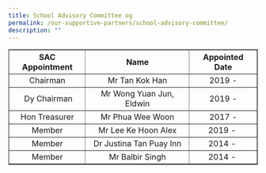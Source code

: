 ```yaml
---
title: School Advisory Committee og
permalink: /our-supportive-partners/school-advisory-committee/
description: ""
---
```



<table border="1" cellspacing="0" cellpadding="5">
<tbody>
<tr>
<th style="text-align: center;"><strong>SAC Appointment</strong></th>
<th style="text-align: center;"><strong>Name</strong></th>
<th style="text-align: center;"><strong>Appointed Date</strong></th>
</tr>
<tr>
<td style="text-align: center;">Chairman</td>
<td style="text-align: center;">Mr Tan Kok Han</td>
<td style="text-align: center;">2019 -</td>
</tr>
<tr>
<td style="text-align: center;">&nbsp;Dy Chairman</td>
<td style="text-align: center;">Mr Wong Yuan Jun, Eldwin</td>
<td style="text-align: center;">2019 -</td>
</tr>
<tr>
<td style="text-align: center;">Hon Treasurer</td>
<td style="text-align: center;">Mr Phua Wee Woon</td>
<td style="text-align: center;">2017 -</td>
</tr>
<tr>
<td style="text-align: center;">Member</td>
<td style="text-align: center;">Mr Lee Ke Hoon Alex</td>
<td style="text-align: center;">2019 -&nbsp;</td>
</tr>
<tr>
<td style="text-align: center;">Member</td>
<td style="text-align: center;">Dr Justina Tan Puay Inn</td>
<td style="text-align: center;">2014 -&nbsp;</td>
</tr>
<tr>
<td style="text-align: center;">Member</td>
<td style="text-align: center;">Mr Balbir Singh</td>
<td style="text-align: center;">2014 -&nbsp;</td>
</tr>
</tbody>
</table>